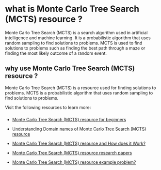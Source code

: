 # what is Monte Carlo Tree Search (MCTS) resource ?
 Monte Carlo Tree Search (MCTS) is a search algorithm used in artificial intelligence and machine learning. It is a probabilistic algorithm that uses random sampling to find solutions to problems. MCTS is used to find solutions to problems such as finding the best path through a maze or finding the most likely outcome of a random event.
## why use Monte Carlo Tree Search (MCTS) resource ?
 Monte Carlo Tree Search (MCTS) is a resource used for finding solutions to problems. MCTS is a probabilistic algorithm that uses random sampling to find solutions to problems.


 Visit the following resources to learn more:
### 


###

* [Monte Carlo Tree Search (MCTS) resource for beginners](https://thirdeyedata.io/monte-carlo-tree-search-beginners-guide/)
* [Understanding Domain names of Monte Carlo Tree Search (MCTS) resource ](https://www.analyticsvidhya.com/blog/2019/01/monte-carlo-tree-search-introduction-algorithm-deepmind-alphago/)

* [Monte Carlo Tree Search (MCTS) resource and How does it Work?](https://www.youtube.com/watch?v=hmQogtp6-fs)
* [Monte Carlo Tree Search (MCTS) resource research papers](https://ieeexplore.ieee.org/document/7860383)
* [Monte Carlo Tree Search (MCTS) resource  example problem?](https://towardsdatascience.com/monte-carlo-tree-search-158a917a8baa)

